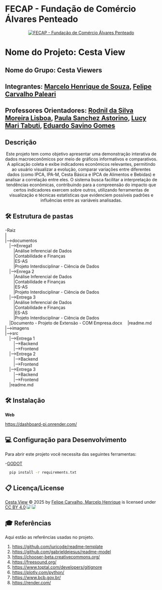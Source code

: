 # FECAP - Fundação de Comércio Álvares Penteado

<p align="center">
<a href= "https://www.fecap.br/"><img src="https://encrypted-tbn0.gstatic.com/images?q=tbn:ANd9GcRhZPrRa89Kma0ZZogxm0pi-tCn_TLKeHGVxywp-LXAFGR3B1DPouAJYHgKZGV0XTEf4AE&usqp=CAU" alt="FECAP - Fundação de Comércio Álvares Penteado" border="0"></a>
</p>

# Nome do Projeto: Cesta View

## Nome do Grupo: Cesta Viewers

## Integrantes: <a href="https://www.linkedin.com/in/victorbarq/">Marcelo Henrique de Souza</a>, <a href="www.linkedin.com/in/felipecarpal/">Felipe  Carvalho Paleari</a> 

## Professores Orientadores: <a href="https://www.linkedin.com/in/professorrodnil/">Rodnil da Silva Moreira Lisboa</a>, <a href="https://www.linkedin.com/in/paula-astorino-432b5812a/">Paula Sanchez Astorino</a>, <a href="https://www.linkedin.com/in/lucymari/">Lucy Mari Tabuti</a>, <a href="https://www.linkedin.com/in/eduardo-savino-gomes-77833a10/">Eduardo Savino Gomes</a>

## Descrição

<p align="center">
  Este projeto tem como objetivo apresentar uma demonstração interativa de dados macroeconômicos por meio de gráficos informativos e comparativos. A aplicação coleta e exibe indicadores econômicos relevantes, permitindo ao usuário visualizar a evolução, comparar variações entre diferentes dados (como IPCA, IPA-M, Cesta Básica e IPCA de Alimentos e Bebidas) e analisar a correlação entre eles.
 O sistema busca facilitar a interpretação de tendências econômicas, contribuindo para a compreensão do impacto que certos indicadores exercem sobre outros, utilizando ferramentas de visualização e técnicas estatísticas que evidenciem possíveis padrões e influências entre as variáveis analisadas.
</p>

## 🛠 Estrutura de pastas

-Raiz<br>
|<br>
  |-->documentos<br>
  &emsp;|-->Enrega1<br>
  &emsp;&emsp;|Análise Inferencial de Dados<br>
  &emsp;&emsp;|Contabilidade e Finanças<br>
  &emsp;&emsp;|ES-AS<br>
  &emsp;&emsp;|Projeto Interdisciplinar - Ciência de Dados<br>
  &emsp;|-->Enrega 2<br>
  &emsp;&emsp;|Análise Inferencial de Dados<br>
  &emsp;&emsp;|Contabilidade e Finanças<br>
  &emsp;&emsp;|ES-AS<br>
  &emsp;&emsp;|Projeto Interdisciplinar - Ciência de Dados<br>
  &emsp;|-->Entrega 3<br>
  &emsp;&emsp;|Análise Inferencial de Dados<br>
  &emsp;&emsp;|Contabilidade e Finanças<br>
  &emsp;&emsp;|ES-AS<br>
  &emsp;&emsp;|Projeto Interdisciplinar - Ciência de Dados<br>
  &emsp;|Documento - Projeto de Extensão - COM Empresa.docx
  &emsp;|readme.md<br>
  |-->imagens<br>
  |-->src<br>
  &emsp;|-->Entrega 1<br>
  &emsp;&emsp;|-->Backend<br>
  &emsp;&emsp;|-->Frontend<br>
  &emsp;|-->Entrega 2<br>
  &emsp;&emsp;|-->Backend<br>
  &emsp;&emsp;|-->Frontend<br>
  &emsp;|-->Entrega 3<br>
  &emsp;&emsp;|-->Backend<br>
  &emsp;&emsp;|-->Frontend<br>
  &emsp;|readme.md<br>

## 🛠 Instalação

<b>Web</b>

<https://dashboard-pi.onrender.com/>


## 💻 Configuração para Desenvolvimento

Para abrir este projeto você necessita das seguintes ferramentas:


-<a href="https://godotengine.org/download">GODOT</a>

```sh
  pip install -r requirements.txt
```

## 📋 Licença/License
<a href="https://dashboard-pi.onrender.com">Cesta View</a> © 2025 by <a href="https://github.com/2025-1-NCC4/Projeto4">Felipe Carvalho, Marcelo Henrique</a> is licensed under <a href="https://creativecommons.org/licenses/by/4.0/">CC BY 4.0</a><img src="https://mirrors.creativecommons.org/presskit/icons/cc.svg" style="max-width: 1em;max-height:1em;margin-left: .2em;"><img src="https://mirrors.creativecommons.org/presskit/icons/by.svg" style="max-width: 1em;max-height:1em;margin-left: .2em;">

## 🎓 Referências

Aqui estão as referências usadas no projeto.

1. <https://github.com/iuricode/readme-template>
2. <https://github.com/gabrieldejesus/readme-model>
3. <https://chooser-beta.creativecommons.org/>
4. <https://freesound.org/>
5. <https://www.toptal.com/developers/gitignore>
6. <https://plotly.com/python/>
7. <https://www.bcb.gov.br/>
8. <https://render.com/>

